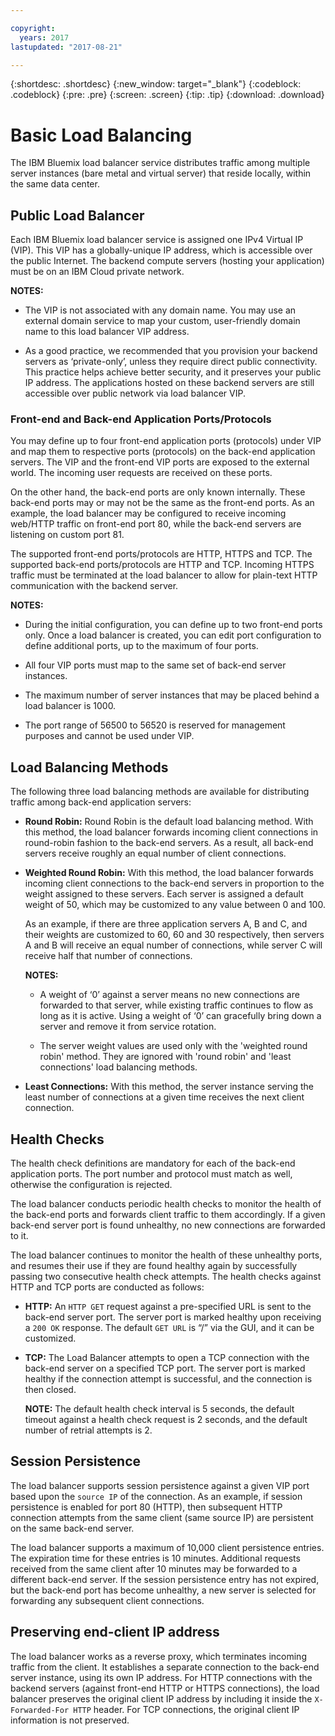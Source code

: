 ```yaml
---

copyright:
  years: 2017
lastupdated: "2017-08-21"

---
```


{:shortdesc: .shortdesc}
{:new_window: target="_blank"}
{:codeblock: .codeblock}
{:pre: .pre}
{:screen: .screen}
{:tip: .tip}
{:download: .download}

# Basic Load Balancing
The IBM Bluemix load balancer service distributes traffic among multiple server instances (bare metal and virtual server) that reside locally, within the same data center. 

## Public Load Balancer 
Each IBM Bluemix load balancer service is assigned one IPv4 Virtual IP (VIP). This VIP has a globally-unique IP address, which is accessible over the public Internet. The backend compute servers (hosting your application) must be on an IBM Cloud private network. 

**NOTES:** 

* The VIP is not associated with any domain name. You may use an external domain service to map your custom, user-friendly domain name to this load balancer VIP address.

* As a good practice, we recommended that you provision your backend servers as ‘private-only’, unless they require direct public connectivity. This practice helps achieve better security, and it preserves your public IP address. The applications hosted on these backend servers are still accessible over public network via load balancer VIP. 

### Front-end and Back-end Application Ports/Protocols
You may define up to four front-end application ports (protocols) under VIP and map them to respective ports (protocols) on the back-end application servers. The VIP and the front-end VIP ports are exposed to the external world. The incoming user requests are received on these ports. 

On the other hand, the back-end ports are only known internally. These back-end ports may or may not be the same as the front-end ports. As an example, the load balancer may be configured to receive incoming web/HTTP traffic on front-end port 80, while the back-end servers are listening on custom port 81. 

The supported front-end ports/protocols are HTTP, HTTPS and TCP. The supported back-end ports/protocols are HTTP and TCP. Incoming HTTPS traffic must be terminated at the load balancer to allow for plain-text HTTP communication with the backend server. 

**NOTES:**

* During the initial configuration, you can define up to two front-end ports only. Once a load balancer is created, you can edit port configuration to define additional ports, up to the maximum of four ports.

* All four VIP ports must map to the same set of back-end server instances.

* The maximum number of server instances that may be placed behind a load balancer is 1000.

* The port range of 56500 to 56520 is reserved for management purposes and cannot be used under VIP.

## Load Balancing Methods
The following three load balancing methods are available for distributing traffic among back-end application servers:

* **Round Robin:** Round Robin is the default load balancing method. With this method, the load balancer forwards incoming client connections in round-robin fashion to the back-end servers. As a result, all back-end servers receive roughly an equal number of client connections.

* **Weighted Round Robin:** With this method, the load balancer forwards incoming client connections to the back-end servers in proportion to the weight assigned to these servers. Each server is assigned a default weight of 50, which may be customized to any value between 0 and 100. 

	As an example, if there are three application servers A, B and C, and their weights are customized to 60, 60 and 30 respectively, then servers A and B will receive an equal number of connections, while server C will receive half that number of connections. 

	**NOTES:** 

	* A weight of ‘0’ against a server means no new connections are forwarded to that server, while existing traffic continues to flow as long as it is active. Using a weight of ‘0’ can gracefully bring down a server and remove it from service rotation. 

	* The server weight values are used only with the 'weighted round robin' method. They are ignored with 'round robin' and 'least connections' load balancing methods. 

* **Least Connections:** With this method, the server instance serving the least number of connections at a given time receives the next client connection. 

## Health Checks
The health check definitions are mandatory for each of the back-end application ports. The port number and protocol must match as well, otherwise the configuration is rejected. 

The load balancer conducts periodic health checks to monitor the health of the back-end ports and forwards client traffic to them accordingly. If a given back-end server port is found unhealthy, no new connections are forwarded to it. 

The load balancer continues to monitor the health of these unhealthy ports, and resumes their use if they are found healthy again by successfully passing two consecutive health check attempts. The health checks against HTTP and TCP ports are conducted as follows:

* **HTTP:** An `HTTP GET` request against a pre-specified URL is sent to the back-end server port. The server port is marked healthy upon receiving a `200 OK` response. The default `GET URL` is “/” via the GUI, and it can be customized. 

* **TCP:** The Load Balancer attempts to open a TCP connection with the back-end server on a specified TCP port. The server port is marked healthy if the connection attempt is successful, and the connection is then closed. 

	**NOTE:** The default health check interval is 5 seconds, the default timeout against a health check request is 2 seconds, and the default number of retrial attempts is 2. 

## Session Persistence
The load balancer supports session persistence against a given VIP port based upon the `source IP` of the connection. As an example, if session persistence is enabled for port 80 (HTTP), then subsequent HTTP connection attempts from the same client (same source IP) are persistent on the same back-end server. 

The load balancer supports a maximum of 10,000 client persistence entries. The expiration time for these entries is 10 minutes. Additional requests received from the same client after 10 minutes may be forwarded to a different back-end server. If the session persistence entry has not expired, but the back-end port has become unhealthy, a new server is selected for forwarding any subsequent client connections.  

## Preserving end-client IP address 
The load balancer works as a reverse proxy, which terminates incoming traffic from the client. It establishes a separate connection to the back-end server instance, using its own IP address. For HTTP connections with the backend servers (against front-end HTTP or HTTPS connections), the load balancer preserves the original client IP address by including it inside the `X-Forwarded-For HTTP` header. For TCP connections, the original client IP information is not preserved.
